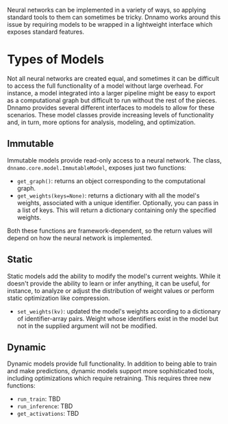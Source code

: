 Neural networks can be implemented in a variety of ways, so applying standard tools to them can sometimes be tricky.
Dnnamo works around this issue by requiring models to be wrapped in a lightweight interface which exposes standard features.

# Types of Models

Not all neural networks are created equal, and sometimes it can be difficult to access the full functionality of a model without large overhead.
For instance, a model integrated into a larger pipeline might be easy to export as a computational graph but difficult to run without the rest of the pieces.
Dnnamo provides several different interfaces to models to allow for these scenarios.
These model classes provide increasing levels of functionality and, in turn, more options for analysis, modeling, and optimization.

## Immutable

Immutable models provide read-only access to a neural network.
The class, `dnnamo.core.model.ImmutableModel`, exposes just two functions:

- `get_graph()`: returns an object corresponding to the computational graph.
- `get_weights(keys=None)`: returns a dictionary with all the model's weights, associated with a unique identifier. Optionally, you can pass in a list of keys. This will return a dictionary containing only the specified weights.

Both these functions are framework-dependent, so the return values will depend on how the neural network is implemented.

## Static

Static models add the ability to modify the model's current weights.
While it doesn't provide the ability to learn or infer anything, it can be useful, for instance, to analyze or adjust the distribution of weight values or perform static optimization like compression.

- `set_weights(kv)`: updated the model's weights according to a dictionary of identifier-array pairs. Weight whose identifiers exist in the model but not in the supplied argument will not be modified.

## Dynamic

Dynamic models provide full functionality.
In addition to being able to train and make predictions, dynamic models support more sophisticated tools, including optimizations which require retraining.
This requires three new functions:

- `run_train`: TBD
- `run_inference`: TBD
- `get_activations`: TBD

